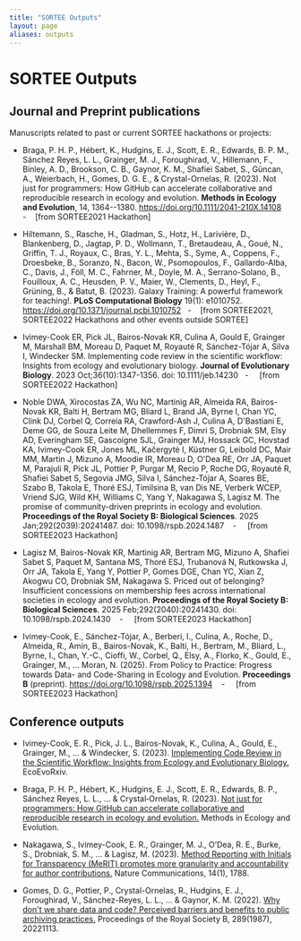 ```yaml
---
title: "SORTEE Outputs"
layout: page
aliases: outputs
---
```


# SORTEE Outputs

## Journal and Preprint publications 

Manuscripts related to past or current SORTEE hackathons or projects:

-   Braga, P. H. P., Hébert, K., Hudgins, E. J., Scott, E. R., Edwards, B. P. M., Sánchez Reyes, L. L., Grainger, M. J., Foroughirad, V., Hillemann, F., Binley, A. D., Brookson, C. B., Gaynor, K. M., Shafiei Sabet, S., Güncan, A., Weierbach, H., Gomes, D. G. E., & Crystal-Ornelas, R. (2023). Not just for programmers: How GitHub can accelerate collaborative and reproducible research in ecology and evolution. **Methods in Ecology and Evolution**, 14, 1364--1380. <https://doi.org/10.1111/2041-210X.14108>    -    \[from SORTEE2021 Hackathon\]

-   Hiltemann, S., Rasche, H., Gladman, S., Hotz, H., Larivière, D., Blankenberg, D., Jagtap, P. D., Wollmann, T., Bretaudeau, A., Goué, N., Griffin, T. J., Royaux, C., Bras, Y. L., Mehta, S., Syme, A., Coppens, F., Droesbeke, B., Soranzo, N., Bacon, W., Psomopoulos, F., Gallardo-Alba, C., Davis, J., Föll, M. C., Fahrner, M., Doyle, M. A., Serrano-Solano, B., Fouilloux, A. C., Heusden, P. V., Maier, W., Clements, D., Heyl, F., Grüning, B., & Batut, B. (2023). Galaxy Training: A powerful framework for teaching!. **PLoS Computational Biology** 19(1): e1010752. <https://doi.org/10.1371/journal.pcbi.1010752>   -    \[from SORTEE2021, SORTEE2022 Hackathons and other events outside SORTEE\]

-   Ivimey-Cook ER, Pick JL, Bairos-Novak KR, Culina A, Gould E, Grainger M, Marshall BM, Moreau D, Paquet M, Royauté R, Sánchez-Tójar A, Silva I, Windecker SM. Implementing code review in the scientific workflow: Insights from ecology and evolutionary biology. **Journal of Evolutionary Biology**. 2023 Oct;36(10):1347-1356. doi: 10.1111/jeb.14230   -     \[from SORTEE2022 Hackathon\]

-   Noble DWA, Xirocostas ZA, Wu NC, Martinig AR, Almeida RA, Bairos-Novak KR, Balti H, Bertram MG, Bliard L, Brand JA, Byrne I, Chan YC, Clink DJ, Corbel Q, Correia RA, Crawford-Ash J, Culina A, D'Bastiani E, Deme GG, de Souza Leite M, Dhellemmes F, Dimri S, Drobniak SM, Elsy AD, Everingham SE, Gascoigne SJL, Grainger MJ, Hossack GC, Hovstad KA, Ivimey-Cook ER, Jones ML, Kačergytė I, Küstner G, Leibold DC, Mair MM, Martin J, Mizuno A, Moodie IR, Moreau D, O'Dea RE, Orr JA, Paquet M, Parajuli R, Pick JL, Pottier P, Purgar M, Recio P, Roche DG, Royauté R, Shafiei Sabet S, Segovia JMG, Silva I, Sánchez-Tójar A, Soares BE, Szabo B, Takola E, Thoré ESJ, Timilsina B, van Dis NE, Verberk WCEP, Vriend SJG, Wild KH, Williams C, Yang Y, Nakagawa S, Lagisz M. The promise of community-driven preprints in ecology and evolution. **Proceedings of the Royal Society B: Biological Sciences**. 2025 Jan;292(2039):20241487. doi: 10.1098/rspb.2024.1487    -     \[from SORTEE2023 Hackathon\]

-   Lagisz M, Bairos-Novak KR, Martinig AR, Bertram MG, Mizuno A, Shafiei Sabet S, Paquet M, Santana MS, Thoré ESJ, Trubanová N, Rutkowska J, Orr JA, Takola E, Yang Y, Pottier P, Gomes DGE, Chan YC, Xian Z, Akogwu CO, Drobniak SM, Nakagawa S. Priced out of belonging? Insufficient concessions on membership fees across international societies in ecology and evolution. **Proceedings of the Royal Society B: Biological Sciences**. 2025 Feb;292(2040):20241430. doi: 10.1098/rspb.2024.1430    -     \[from SORTEE2023 Hackathon\]

-   Ivimey-Cook, E., Sánchez-Tójar, A., Berberi, I., Culina, A., Roche, D., Almeida, R., Amin, B., Bairos-Novak, K., Balti, H., Bertram, M., Bliard, L., Byrne, I., Chan, Y.-C., Cioffi, W., Corbel, Q., Elsy, A., Florko, K., Gould, E., Grainger, M., \... Moran, N. (2025). From Policy to Practice: Progress towards Data- and Code-Sharing in Ecology and Evolution. **Proceedings B** (preprint). <https://doi.org/10.1098/rspb.2025.1394>    -     \[from SORTEE2023 Hackathon\]


## Conference outputs

* Ivimey-Cook, E. R., Pick, J. L., Bairos-Novak, K., Culina, A., Gould, E., Grainger, M., ... & Windecker, S. (2023). [Implementing Code Review in the Scientific Workflow: Insights from Ecology and Evolutionary Biology.](https://doi.org/10.32942/X2CG64) EcoEvoRxiv.

 

* Braga, P. H. P., Hébert, K., Hudgins, E. J., Scott, E. R., Edwards, B. P., Sánchez Reyes, L. L., ... & Crystal‐Ornelas, R. (2023). [Not just for programmers: How GitHub can accelerate collaborative and reproducible research in ecology and evolution.](https://doi.org/10.1111/2041-210X.14108) Methods in Ecology and Evolution.

 

* Nakagawa, S., Ivimey-Cook, E. R., Grainger, M. J., O’Dea, R. E., Burke, S., Drobniak, S. M., ... & Lagisz, M. (2023). [Method Reporting with Initials for Transparency (MeRIT) promotes more granularity and accountability for author contributions.](https://doi.org/10.1038/s41467-023-37039-1) Nature Communications, 14(1), 1788.

 
* Gomes, D. G., Pottier, P., Crystal-Ornelas, R., Hudgins, E. J., Foroughirad, V., Sánchez-Reyes, L. L., ... & Gaynor, K. M. (2022). [Why don't we share data and code? Perceived barriers and benefits to public archiving practices.](https://doi.org/10.1098/rspb.2022.1113) Proceedings of the Royal Society B, 289(1987), 20221113.
